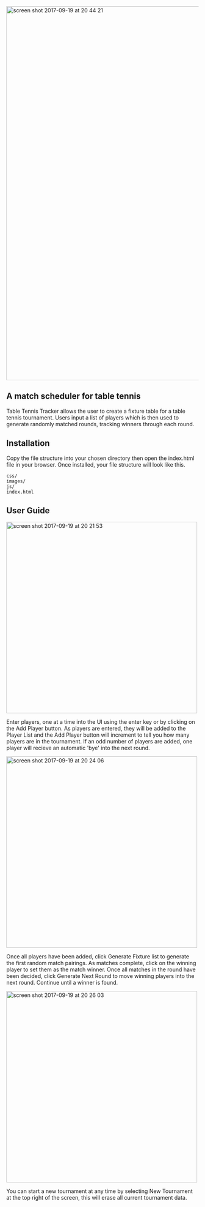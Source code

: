 
<img width="977" alt="screen shot 2017-09-19 at 20 44 21" src="https://user-images.githubusercontent.com/24626768/30612167-9e85b5c4-9d7b-11e7-9d6e-d36698c8380e.png">

## A match scheduler for table tennis

Table Tennis Tracker allows the user to create a fixture table for a table tennis tournament.  Users input a list of players which is then used to generate randomly matched rounds, tracking winners through each round.

## Installation

Copy the file structure into your chosen directory then open the index.html file in your browser.   Once installed, your file structure will look like this.

`````
css/
images/
js/
index.html
`````

## User Guide

<img width="500" alt="screen shot 2017-09-19 at 20 21 53" src="https://user-images.githubusercontent.com/24626768/30612706-5ec36a88-9d7d-11e7-8693-fd2695222820.png">

Enter players, one at a time into the UI using the enter key or by clicking on the Add Player button.  As players are entered, they will be added to the Player List and the Add Player button will increment to tell you how many players are in the tournament.  If an odd number of players are added, one player will recieve an automatic 'bye' into the next round. 

<img width="500" alt="screen shot 2017-09-19 at 20 24 06" src="https://user-images.githubusercontent.com/24626768/30613635-bbc5b094-9d80-11e7-9f31-c2b0e1518a61.png">

Once all players have been added, click Generate Fixture list to generate the first random match pairings.  As matches complete, click on the winning player to set them as the match winner.  Once all matches in the round have been decided, click Generate Next Round to move winning players into the next round.  Continue until a winner is found.

<img width="500" alt="screen shot 2017-09-19 at 20 26 03" src="https://user-images.githubusercontent.com/24626768/30613769-2cd9531c-9d81-11e7-9f46-db7e3eb1b30a.png">

You can start a new tournament at any time by selecting New Tournament at the top right of the screen, this will erase all current tournament data.
